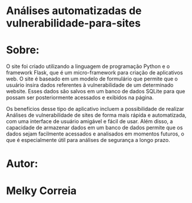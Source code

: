 # Análises automatizadas de vulnerabilidade-para-sites



# Sobre:

O site foi criado utilizando a linguagem de programação Python e o framework Flask, que é um micro-framework para criação de aplicativos web. O site é baseado em um modelo de formulário que permite que o usuário insira dados referentes à vulnerabilidade de um determinado website. Esses dados são salvos em um banco de dados SQLite para que possam ser posteriormente acessados e exibidos na página.

Os benefícios desse tipo de aplicativo incluem a possibilidade de realizar Análises de vulnerabilidade de sites de forma mais rápida e automatizada, com uma interface de usuário amigável e fácil de usar. Além disso, a capacidade de armazenar dados em um banco de dados permite que os dados sejam facilmente acessados e analisados em momentos futuros, o que é especialmente útil para análises de segurança a longo prazo.

# Autor:

# Melky Correia
